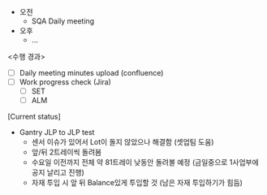 - 오전
	- SQA Daily meeting
- 오후
	- ...

<수행 경과>
- [ ] Daily meeting minutes upload (confluence)
- [ ] Work progress check (Jira)
	- [ ] SET
	- [ ] ALM

[Current status]
- Gantry JLP to JLP test
	- 센서 이슈가 있어서 Lot이 돌지 않았으나 해결함 (셋업팀 도움)
	- 앞/뒤 2트레이씩 돌려봄
	- 수요일 이전까지 전체 약 81트레이 낮동안 돌려볼 예정 (금일중으로 1사업부에 공지 날리고 진행)
	- 자재 투입 시 앞 뒤 Balance있게 투입할 것 (남은 자재 투입하기가 힘듬)